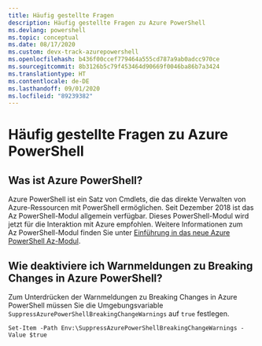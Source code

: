 ```yaml
---
title: Häufig gestellte Fragen
description: Häufig gestellte Fragen zu Azure PowerShell
ms.devlang: powershell
ms.topic: conceptual
ms.date: 08/17/2020
ms.custom: devx-track-azurepowershell
ms.openlocfilehash: b436f00ccef779464a555cd787a9ab0adcc970ce
ms.sourcegitcommit: 8b3126b5c79f453464d90669f0046ba86b7a3424
ms.translationtype: HT
ms.contentlocale: de-DE
ms.lasthandoff: 09/01/2020
ms.locfileid: "89239382"
---
```

# <a name="frequently-asked-questions-about-azure-powershell"></a>Häufig gestellte Fragen zu Azure PowerShell

## <a name="what-is-azure-powershell"></a>Was ist Azure PowerShell?

Azure PowerShell ist ein Satz von Cmdlets, die das direkte Verwalten von Azure-Ressourcen mit PowerShell ermöglichen. Seit Dezember 2018 ist das Az PowerShell-Modul allgemein verfügbar. Dieses PowerShell-Modul wird jetzt für die Interaktion mit Azure empfohlen. Weitere Informationen zum Az PowerShell-Modul finden Sie unter [Einführung in das neue Azure PowerShell Az-Modul](/powershell/azure/new-azureps-module-az).

## <a name="how-do-i-disable-breaking-change-warning-messages-in-azure-powershell"></a>Wie deaktiviere ich Warnmeldungen zu Breaking Changes in Azure PowerShell?

Zum Unterdrücken der Warnmeldungen zu Breaking Changes in Azure PowerShell müssen Sie die Umgebungsvariable `SuppressAzurePowerShellBreakingChangeWarnings` auf `true` festlegen.

```azurepowershell
Set-Item -Path Env:\SuppressAzurePowerShellBreakingChangeWarnings -Value $true
```
